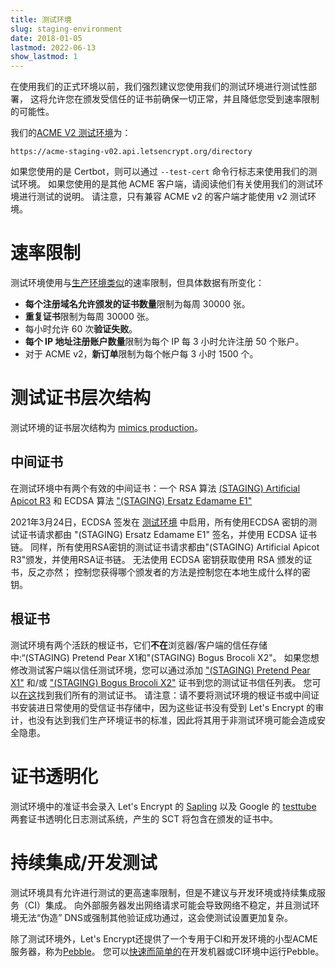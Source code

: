 ```yaml
---
title: 测试环境
slug: staging-environment
date: 2018-01-05
lastmod: 2022-06-13
show_lastmod: 1
---
```



在使用我们的正式环境以前，我们强烈建议您使用我们的测试环境进行测试性部署， 这将允许您在颁发受信任的证书前确保一切正常，并且降低您受到速率限制的可能性。

我们的[ACME V2 测试环境](https://community.letsencrypt.org/t/staging-endpoint-for-acme-v2/49605)为：

`https://acme-staging-v02.api.letsencrypt.org/directory`

如果您使用的是 Certbot，则可以通过 `--test-cert` 命令行标志来使用我们的测试环境。 如果您使用的是其他 ACME 客户端，请阅读他们有关使用我们的测试环境进行测试的说明。 请注意，只有兼容 ACME v2 的客户端才能使用 v2 测试环境。

# 速率限制

测试环境使用与[生产环境类似](/docs/rate-limits)的速率限制，但具体数据有所变化：

* **每个注册域名允许颁发的证书数量**限制为每周 30000 张。
* **重复证书**限制为每周 30000 张。
* 每小时允许 60 次**验证失败**。
* **每个 IP 地址注册账户数量**限制为每个 IP 每 3 小时允许注册 50 个账户。
* 对于 ACME v2，**新订单**限制为每个帐户每 3 小时 1500 个。

# 测试证书层次结构

测试环境的证书层次结构为 [mimics production](/certificates)。

## 中间证书

在测试环境中有两个有效的中间证书：一个 RSA 算法 [(STAGING) Artificial Apicot R3](/certs/staging/letsencrypt-stg-int-r3.pem) 和 ECDSA 算法 ["(STAGING) Ersatz Edamame E1"](/certs/staging/letsencrypt-stg-int-e1.pem)

2021年3月24日，ECDSA 签发在 [测试环境](https://community.letsencrypt.org/t/ecdsa-issuance-available-in-staging-march-24/147839) 中启用，所有使用ECDSA 密钥的测试证书请求都由 "(STAGING) Ersatz Edamame E1" 签名，并使用 ECDSA 证书链。 同样，所有使用RSA密钥的测试证书请求都由"(STAGING) Artificial Apicot R3"颁发，并使用RSA证书链。 无法使用 ECDSA 密钥获取使用 RSA 颁发的证书，反之亦然； 控制您获得哪个颁发者的方法是控制您在本地生成什么样的密钥。

## 根证书

测试环境有两个活跃的根证书，它们**不在**浏览器/客户端的信任存储中:“(STAGING) Pretend Pear X1和"(STAGING) Bogus Brocoli X2"。 如果您想修改测试客户端以信任测试环境，您可以通过添加 ["(STAGING) Pretend Pear X1"](/certs/staging/letsencrypt-stg-root-x1.pem) 和/或 ["(STAGING) Bogus Brocoli X2"](/certs/staging/letsencrypt-stg-root-x2.pem) 证书到您的测试证书信任列表。 您可以[在这](https://github.com/letsencrypt/website/tree/master/static/certs/staging)找到我们所有的测试证书。  请注意：请不要将测试环境的根证书或中间证书安装进日常使用的受信证书存储中，因为这些证书没有受到 Let's Encrypt 的审计，也没有达到我们生产环境证书的标准，因此将其用于非测试环境可能会造成安全隐患。

# 证书透明化

测试环境中的准证书会录入 Let's Encrypt 的 [Sapling](/docs/ct-logs) 以及 Google 的 [testtube](http://www.certificate-transparency.org/known-logs#TOC-Test-Logs) 两套证书透明化日志测试系统，产生的 SCT 将包含在颁发的证书中。

# 持续集成/开发测试

测试环境具有允许进行测试的更高速率限制，但是不建议与开发环境或持续集成服务（CI）集成。  向外部服务器发出网络请求可能会导致网络不稳定，并且测试环境无法“伪造” DNS或强制其他验证成功通过，这会使测试设置更加复杂。

除了测试环境外，Let's Encrypt还提供了一个专用于CI和开发环境的小型ACME服务器，称为[Pebble](https://github.com/letsencrypt/pebble)。  您可以[快速而简单的](https://github.com/letsencrypt/pebble#docker)在开发机器或CI环境中运行Pebble。
